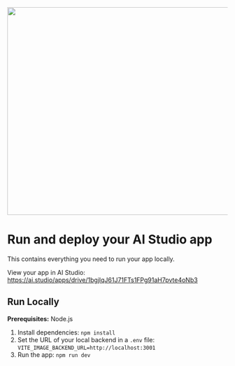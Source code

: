 <div align="center">
<img width="1200" height="475" alt="GHBanner" src="https://github.com/user-attachments/assets/0aa67016-6eaf-458a-adb2-6e31a0763ed6" />
</div>

# Run and deploy your AI Studio app

This contains everything you need to run your app locally.

View your app in AI Studio: https://ai.studio/apps/drive/1bgjlqJ61J71FTs1FPg91aH7pvte4oNb3

## Run Locally

**Prerequisites:**  Node.js


1. Install dependencies:
   `npm install`
2. Set the URL of your local backend in a `.env` file:
   `VITE_IMAGE_BACKEND_URL=http://localhost:3001`
3. Run the app:
   `npm run dev`
